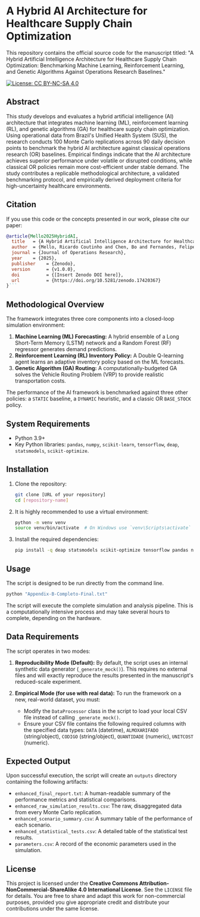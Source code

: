 # A Hybrid AI Architecture for Healthcare Supply Chain Optimization

This repository contains the official source code for the manuscript titled: "A Hybrid Artificial Intelligence Architecture for Healthcare Supply Chain Optimization: Benchmarking Machine Learning, Reinforcement Learning, and Genetic Algorithms Against Operations Research Baselines."

[![License: CC BY-NC-SA 4.0](https://img.shields.io/badge/License-CC%20BY--NC--SA%204.0-lightgrey.svg)](https://creativecommons.org/licenses/by-nc-sa/4.0/)

## Abstract

This study develops and evaluates a hybrid artificial intelligence (AI) architecture that integrates machine learning (ML), reinforcement learning (RL), and genetic algorithms (GA) for healthcare supply chain optimization. Using operational data from Brazil's Unified Health System (SUS), the research conducts 100 Monte Carlo replications across 90 daily decision points to benchmark the hybrid AI architecture against classical operations research (OR) baselines. Empirical findings indicate that the AI architecture achieves superior performance under volatile or disrupted conditions, while classical OR policies remain more cost-efficient under stable demand. The study contributes a replicable methodological architecture, a validated benchmarking protocol, and empirically derived deployment criteria for high-uncertainty healthcare environments.

## Citation

If you use this code or the concepts presented in our work, please cite our paper:

```bibtex
@article{Mello2025HybridAI,
  title   = {A Hybrid Artificial Intelligence Architecture for Healthcare Supply Chain Optimization: Benchmarking Machine Learning, Reinforcement Learning, and Genetic Algorithms Against Operations Research Baselines},
  author  = {Mello, Ricardo Coutinho and Chen, Bo and Fernandes, Felipe Schuler and Claro, Daniela Barreiro and Ladeira, Rodrigo and Fernandes, Antônio Sérgio Araújo},
  journal = {Journal of Operations Research},
  year    = {2025},
  publisher    = {Zenodo},
  version      = {v1.0.0},
  doi          = {[Insert Zenodo DOI here]},
  url          = {https://doi.org/10.5281/zenodo.17420367}
}```
```

## Methodological Overview

The framework integrates three core components into a closed-loop simulation environment:
1.  **Machine Learning (ML) Forecasting:** A hybrid ensemble of a Long Short-Term Memory (LSTM) network and a Random Forest (RF) regressor generates demand predictions.
2.  **Reinforcement Learning (RL) Inventory Policy:** A Double Q-learning agent learns an adaptive inventory policy based on the ML forecasts.
3.  **Genetic Algorithm (GA) Routing:** A computationally-budgeted GA solves the Vehicle Routing Problem (VRP) to provide realistic transportation costs.

The performance of the AI framework is benchmarked against three other policies: a `STATIC` baseline, a `DYNAMIC` heuristic, and a classic OR `BASE_STOCK` policy.

## System Requirements

*   Python 3.9+
*   Key Python libraries: `pandas`, `numpy`, `scikit-learn`, `tensorflow`, `deap`, `statsmodels`, `scikit-optimize`.

## Installation

1.  Clone the repository:
    ```bash
    git clone [URL of your repository]
    cd [repository-name]
    ```
2.  It is highly recommended to use a virtual environment:
    ```bash
    python -m venv venv
    source venv/bin/activate  # On Windows use `venv\Scripts\activate`
    ```
3.  Install the required dependencies:
    ```bash
    pip install -q deap statsmodels scikit-optimize tensorflow pandas numpy
    ```

## Usage

The script is designed to be run directly from the command line.

```bash
python "Appendix-B-Completo-Final.txt"
```

The script will execute the complete simulation and analysis pipeline. This is a computationally intensive process and may take several hours to complete, depending on the hardware.

## Data Requirements

The script operates in two modes:

1.  **Reproducibility Mode (Default):** By default, the script uses an internal synthetic data generator (`_generate_mock()`). This requires no external files and will exactly reproduce the results presented in the manuscript's reduced-scale experiment.

2.  **Empirical Mode (for use with real data):** To run the framework on a new, real-world dataset, you must:
    *   Modify the `DataProcessor` class in the script to load your local CSV file instead of calling `_generate_mock()`.
    *   Ensure your CSV file contains the following required columns with the specified data types: `DATA` (datetime), `ALMOXARIFADO` (string/object), `CODIGO` (string/object), `QUANTIDADE` (numeric), `UNITCOST` (numeric).

## Expected Output

Upon successful execution, the script will create an `outputs` directory containing the following artifacts:
*   `enhanced_final_report.txt`: A human-readable summary of the performance metrics and statistical comparisons.
*   `enhanced_raw_simulation_results.csv`: The raw, disaggregated data from every Monte Carlo replication.
*   `enhanced_scenario_summary.csv`: A summary table of the performance of each scenario.
*   `enhanced_statistical_tests.csv`: A detailed table of the statistical test results.
*   `parameters.csv`: A record of the economic parameters used in the simulation.

## License

This project is licensed under the **Creative Commons Attribution-NonCommercial-ShareAlike 4.0 International License**. See the `LICENSE` file for details. You are free to share and adapt this work for non-commercial purposes, provided you give appropriate credit and distribute your contributions under the same license.
